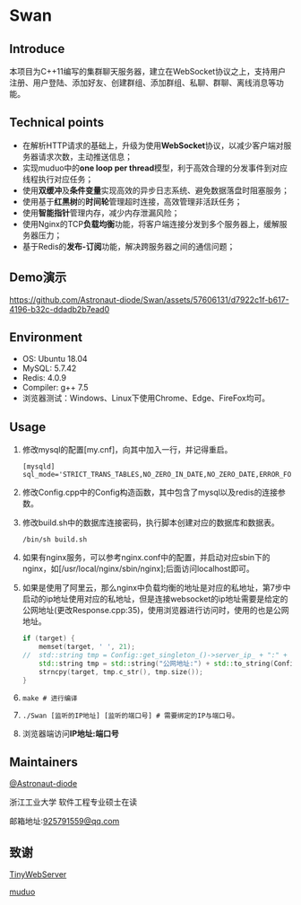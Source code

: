 # Swan

## Introduce

本项目为C++11编写的集群聊天服务器，建立在WebSocket协议之上，支持用户注册、用户登陆、添加好友、创建群组、添加群组、私聊、群聊、离线消息等功能。

## Technical points

- 在解析HTTP请求的基础上，升级为使用**WebSocket**协议，以减少客户端对服务器请求次数，主动推送信息； 
- 实现muduo中的**one loop per thread**模型，利于高效合理的分发事件到对应线程执行对应任务； 
- 使用**双缓冲**及**条件变量**实现高效的异步日志系统、避免数据落盘时阻塞服务； 
- 使用基于**红黑树**的**时间轮**管理超时连接，高效管理非活跃任务； 
- 使用**智能指针**管理内存，减少内存泄漏风险； 
- 使用Nginx的TCP**负载均衡**功能，将客户端连接分发到多个服务器上，缓解服务器压力； 
- 基于Redis的**发布-订阅**功能，解决跨服务器之间的通信问题；


## Demo演示
https://github.com/Astronaut-diode/Swan/assets/57606131/d7922c1f-b617-4196-b32c-ddadb2b7ead0



## Environment

- OS: Ubuntu 18.04
- MySQL: 5.7.42
- Redis: 4.0.9
- Compiler: g++ 7.5
- 浏览器测试：Windows、Linux下使用Chrome、Edge、FireFox均可。


## Usage

1. 修改mysql的配置[my.cnf]，向其中加入一行，并记得重启。

   ``` 
   [mysqld]
   sql_mode='STRICT_TRANS_TABLES,NO_ZERO_IN_DATE,NO_ZERO_DATE,ERROR_FOR_DIVISION_BY_ZERO,NO_ENGINE_SUBSTITUTION'
   ```

2. 修改Config.cpp中的Config构造函数，其中包含了mysql以及redis的连接参数。

3. 修改build.sh中的数据库连接密码，执行脚本创建对应的数据库和数据表。

   ``` shell
   /bin/sh build.sh
   ```

4. 如果有nginx服务，可以参考nginx.conf中的配置，并启动对应sbin下的nginx，如[/usr/local/nginx/sbin/nginx];后面访问localhost即可。

5. 如果是使用了阿里云，那么nginx中负载均衡的地址是对应的私地址，第7步中启动的ip地址使用对应的私地址，但是连接websocket的ip地址需要是给定的公网地址(更改Response.cpp:35)，使用浏览器进行访问时，使用的也是公网地址。

   ``` c++
   if (target) {
       memset(target, ' ', 21);
   //  std::string tmp = Config::get_singleton_()->server_ip_ + ":" + std::to_string(Config::get_singleton_()->server_port_);
       std::string tmp = std::string("公网地址:") + std::to_string(Config::get_singleton_()->server_port_);
       strncpy(target, tmp.c_str(), tmp.size());
   }
   ```

6. ``` shell
   make # 进行编译
   ```

7. ``` shell
   ./Swan [监听的IP地址] [监听的端口号] # 需要绑定的IP与端口号。
   ```

8. 浏览器端访问**IP地址:端口号**


## Maintainers

[@Astronaut-diode](https://github.com/Astronaut-diode) 

浙江工业大学 软件工程专业硕士在读

邮箱地址:925791559@qq.com


## 致谢

[TinyWebServer](https://github.com/qinguoyi/TinyWebServer)

[muduo](https://github.com/chenshuo/muduo)

